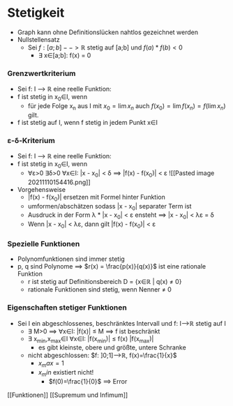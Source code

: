 # Stetigkeit
+ Graph kann ohne Definitionslücken nahtlos gezeichnet werden
+ Nullstellensatz	
	+ Sei $f: [a;b]-->ℝ$ stetig auf [a;b] und $f(a)*f(b) < 0$
		+ ∃ x∈[a;b]\: f(x) = 0

### Grenzwertkriterium
+ Sei f: I --> ℝ eine reelle Funktion:
+ f ist stetig in x<sub>0</sub>∈I, wenn
	+ für jede Folge x<sub>n</sub> aus I mit  $x_0 = \lim x_n$ auch $f(x_0) = \lim f(x_n) = f(\lim x_n)$ gilt.
+ f ist stetig auf I, wenn f stetig in jedem Punkt x∈I

### ε-δ-Kriterium
+ Sei f: I --> ℝ eine reelle Funktion:
+  f ist stetig in x<sub>0</sub>∈I, wenn
	+  ∀ε>0 ∃δ>0 ∀x∈I: |x - x<sub>0</sub>| < δ ==> |f(x) - f(x<sub>0</sub>)| < ε
 ![[Pasted image 20211110154416.png]]
+  Vorgehensweise
	+  |f(x) - f(x<sub>0</sub>)| ersetzen mit Formel hinter Funktion
	+  umformen/abschätzen sodass |x - x<sub>0</sub>| separater Term ist
	+  Ausdruck in der Form λ \* |x - x<sub>0</sub>| < ε ensteht ==> |x - x<sub>0</sub>| < λε = δ
	+  Wenn |x - x<sub>0</sub>| < λε, dann gilt |f(x) - f(x<sub>0</sub>)| < ε

### Spezielle Funktionen
+ Polynomfunktionen sind immer stetig
+ p, q sind Polynome ==> $r(x) = \frac{p(x)}{q(x)}$ ist eine rationale Funktion
	+ r ist stetig auf Definitionsbereich D = {x∈ℝ | q(x) ≠ 0}
	+ rationale Funktionen sind stetig, wenn Nenner ≠ 0

### Eigenschaften stetiger Funktionen
+ Sei I ein abgeschlossenes, beschränktes Intervall und f: I-->ℝ stetig auf I
	+ ∃ M>0 ==> ∀x∈I: |f(x)| ≤ M ==> f ist beschränkt
	+ ∃ x<sub>min</sub>,x<sub>max</sub>∈I ∀x∈I: |f(x<sub>min</sub>)| ≤ f(x)  |f(x<sub>max</sub>)|
		+ es gibt kleinste, obere und größte, untere Schranke
	+ nicht abgeschlossen: $f: ]0;1]-->ℝ, f(x)=\frac{1}{x}$
		+ $x_max = 1$
		+ $x_min$ existiert nicht!
			+ $f(0)=\frac{1}{0}$ ==> Error

[[Funktionen]] [[Supremum und Infimum]]